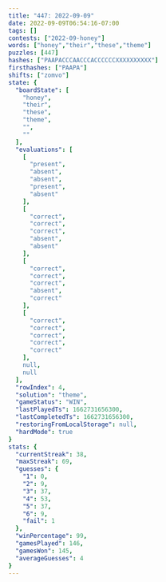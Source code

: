 ```yaml
---
title: "447: 2022-09-09"
date: 2022-09-09T06:54:16-07:00
tags: []
contests: ["2022-09-honey"]
words: ["honey","their","these","theme"]
puzzles: [447]
hashes: ["PAAPACCCAACCCACCCCCCXXXXXXXXXX"]
firsthashes: ["PAAPA"]
shifts: ["zomvo"]
state: {
  "boardState": [
    "honey",
    "their",
    "these",
    "theme",
    "",
    ""
  ],
  "evaluations": [
    [
      "present",
      "absent",
      "absent",
      "present",
      "absent"
    ],
    [
      "correct",
      "correct",
      "correct",
      "absent",
      "absent"
    ],
    [
      "correct",
      "correct",
      "correct",
      "absent",
      "correct"
    ],
    [
      "correct",
      "correct",
      "correct",
      "correct",
      "correct"
    ],
    null,
    null
  ],
  "rowIndex": 4,
  "solution": "theme",
  "gameStatus": "WIN",
  "lastPlayedTs": 1662731656300,
  "lastCompletedTs": 1662731656300,
  "restoringFromLocalStorage": null,
  "hardMode": true
}
stats: {
  "currentStreak": 38,
  "maxStreak": 69,
  "guesses": {
    "1": 0,
    "2": 9,
    "3": 37,
    "4": 53,
    "5": 37,
    "6": 9,
    "fail": 1
  },
  "winPercentage": 99,
  "gamesPlayed": 146,
  "gamesWon": 145,
  "averageGuesses": 4
}
---
```


<!-- more -->
